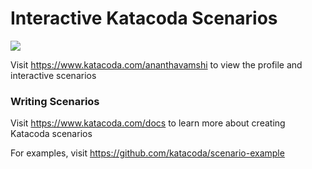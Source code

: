 # Interactive Katacoda Scenarios

[![](http://shields.katacoda.com/katacoda/ananthavamshi/count.svg)](https://www.katacoda.com/ananthavamshi "Get your profile on Katacoda.com")

Visit https://www.katacoda.com/ananthavamshi to view the profile and interactive scenarios

### Writing Scenarios
Visit https://www.katacoda.com/docs to learn more about creating Katacoda scenarios

For examples, visit https://github.com/katacoda/scenario-example

